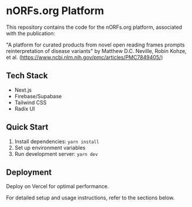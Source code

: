 # nORFs.org Platform

This repository contains the code for the nORFs.org platform, associated with the publication:

"A platform for curated products from novel open reading frames prompts reinterpretation of disease variants"
by Matthew D.C. Neville, Robin Kohze, et al.
(https://www.ncbi.nlm.nih.gov/pmc/articles/PMC7849405/)

## Tech Stack
- Next.js
- Firebase/Supabase
- Tailwind CSS
- Radix UI

## Quick Start
1. Install dependencies: `yarn install`
2. Set up environment variables
3. Run development server: `yarn dev`

## Deployment
Deploy on Vercel for optimal performance.

For detailed setup and usage instructions, refer to the sections below.
